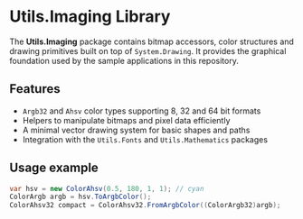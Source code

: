 # Utils.Imaging Library

The **Utils.Imaging** package contains bitmap accessors, color structures and drawing primitives built on top of `System.Drawing`.
It provides the graphical foundation used by the sample applications in this repository.

## Features

- `Argb32` and `Ahsv` color types supporting 8, 32 and 64 bit formats
- Helpers to manipulate bitmaps and pixel data efficiently
- A minimal vector drawing system for basic shapes and paths
- Integration with the `Utils.Fonts` and `Utils.Mathematics` packages

## Usage example
```csharp
var hsv = new ColorAhsv(0.5, 180, 1, 1); // cyan
ColorArgb argb = hsv.ToArgbColor();
ColorAhsv32 compact = ColorAhsv32.FromArgbColor((ColorArgb32)argb);
```
